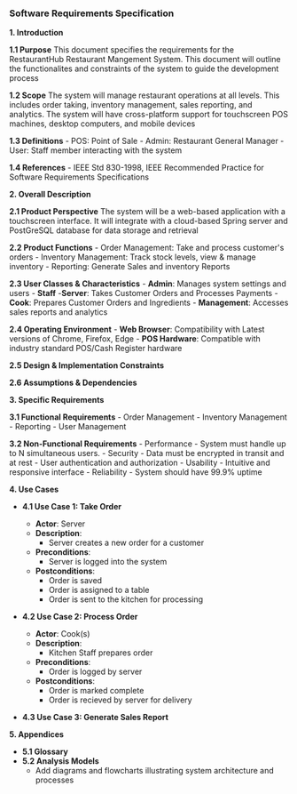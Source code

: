 ### Software Requirements Specification

**1. Introduction**
   
**1.1 Purpose**
    This document specifies the requirements for the RestaurantHub Restaurant Mangement System. This document will outline the functionalites and constraints of the system to guide the development process

**1.2 Scope**
    The system will manage restaurant operations at all levels. This includes order taking, inventory management, sales reporting, and analytics. The system will have cross-platform support for touchscreen POS machines, desktop computers, and mobile devices

**1.3 Definitions**
    - POS: Point of Sale
    - Admin: Restaurant General Manager
    - User: Staff member interacting with the system
    
**1.4 References**
    - IEEE Std 830-1998, IEEE Recommended Practice for Software Requirements Specifications

**2. Overall Description** 
    
**2.1 Product Perspective**
    The system will be a web-based application with a touchscreen interface. It will integrate with a cloud-based Spring server and PostGreSQL database for data storage and retrieval
    
**2.2 Product Functions**
    - Order Management: Take and process customer's orders
    - Inventory Management: Track stock levels, view & manage inventory
    - Reporting: Generate Sales and inventory Reports

**2.3 User Classes & Characteristics**
    - **Admin**: Manages system settings and users
    - **Staff**
    -**Server**: Takes Customer Orders and Processes Payments
      - **Cook**: Prepares Customer Orders and Ingredients
      - **Management**: Accesses sales reports and analytics
    
**2.4 Operating Environment**
    - **Web Browser**: Compatibility with Latest versions of Chrome, Firefox, Edge
    - **POS Hardware**: Compatible with industry standard POS/Cash Register hardware
    
**2.5 Design & Implementation Constraints**
    
**2.6 Assumptions & Dependencies**

**3. Specific Requirements**

**3.1 Functional Requirements**
      - Order Management
      - Inventory Management
      - Reporting
      - User Management
    
**3.2 Non-Functional Requirements**
      - Performance
        - System must handle up to N simultaneous users.
      - Security
        - Data must be encrypted in transit and at rest
        - User authentication and authorization
      - Usability
        - Intuitive and responsive interface
      - Reliability
        - System should have 99.9% uptime

**4. Use Cases**

- **4.1 Use Case 1: Take Order**
    - **Actor**: Server
    - **Description**: 
      - Server creates a new order for a customer
    - **Preconditions**: 
      - Server is logged into the system
    - **Postconditions**: 
      - Order is saved
      - Order is assigned to a table
      - Order is sent to the kitchen for processing
   
-  **4.2 Use Case 2: Process Order**
    - **Actor**: Cook(s)
    - **Description**: 
      - Kitchen Staff prepares order
    - **Preconditions**: 
      - Order is logged by server
    - **Postconditions**: 
      - Order is marked complete
      - Order is recieved by server for delivery

- **4.3 Use Case 3: Generate Sales Report**


**5. Appendices**
  - **5.1 Glossary**
  - **5.2 Analysis Models**
    - Add diagrams and flowcharts illustrating system architecture and processes